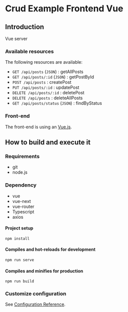 # Crud Example Frontend Vue

## Introduction

Vue server

### Available resources

The following resources are available:

+ ``GET /api/posts`` (``JSON``) : getAllPosts
+ ``GET /api/posts/:id`` (``JSON``) : getPostById
+ ``POST /api/posts`` : createPost
+ ``PUT /api/posts/:id`` : updatePost
+ ``DELETE /api/posts/:id`` : deletePost
+ ``DELETE /api/posts`` : deleteAllPosts
+ ``GET /api/posts/status`` (``JSON``) : findByStatus

### Front-end

The front-end is using an [Vue.js](https://vuejs.org/).

## How to build and execute it

### Requirements

+ git
+ node.js

### Dependency

+ vue
+ vue-next
+ vue-router
+ Typescript
+ axios

#### Project setup

```
npm install
```

#### Compiles and hot-reloads for development

```
npm run serve
```

#### Compiles and minifies for production

```
npm run build
```

### Customize configuration

See [Configuration Reference](https://cli.vuejs.org/config/).
